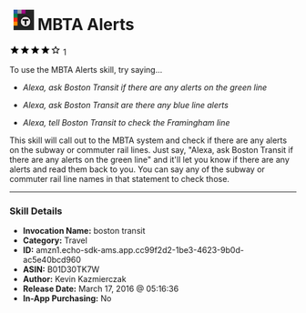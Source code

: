 # &nbsp;<img src="skill_icon" alt="MBTA Alerts icon" width="36"> MBTA Alerts
![4 stars](../../images/ic_star_black_18dp_1x.png)![4 stars](../../images/ic_star_black_18dp_1x.png)![4 stars](../../images/ic_star_black_18dp_1x.png)![4 stars](../../images/ic_star_black_18dp_1x.png)![4 stars](../../images/ic_star_border_black_18dp_1x.png) 1

To use the MBTA Alerts skill, try saying...

* *Alexa, ask Boston Transit if there are any alerts on the green line*

* *Alexa, ask Boston Transit are there any blue line alerts*

* *Alexa, tell Boston Transit to check the Framingham line*

This skill will call out to the MBTA system and check if there are any alerts on the subway or commuter rail lines.  Just say, "Alexa, ask Boston Transit if there are any alerts on the green line" and it'll let you know if there are any alerts and read them back to you.  You can say any of the subway or commuter rail line names in that statement to check those.

***

### Skill Details

* **Invocation Name:** boston transit
* **Category:** Travel
* **ID:** amzn1.echo-sdk-ams.app.cc99f2d2-1be3-4623-9b0d-ac5e40bcd960
* **ASIN:** B01D30TK7W
* **Author:** Kevin Kazmierczak
* **Release Date:** March 17, 2016 @ 05:16:36
* **In-App Purchasing:** No
